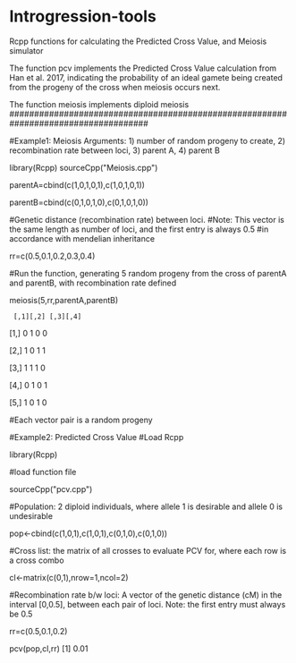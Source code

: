 # Introgression-tools
Rcpp functions for calculating the Predicted Cross Value, and Meiosis simulator

The function pcv implements the Predicted Cross Value calculation from Han et al. 2017, indicating the probability of an ideal gamete being created from the progeny of the cross when meiosis occurs next.

The function meiosis implements diploid meiosis
####################################################################################

#Example1: Meiosis
Arguments: 1) number of random progeny to create, 2) recombination rate between loci, 3) parent A, 4) parent B

library(Rcpp)
sourceCpp("Meiosis.cpp")

parentA=cbind(c(1,0,1,0,1),c(1,0,1,0,1))

parentB=cbind(c(0,1,0,1,0),c(0,1,0,1,0))

#Genetic distance (recombination rate) between loci. 
#Note: This vector is the same length as number of loci, and the first entry is always 0.5
#in accordance with mendelian inheritance

rr=c(0.5,0.1,0.2,0.3,0.4)

#Run the function, generating 5 random progeny from the cross of parentA and parentB, with recombination rate defined

meiosis(5,rr,parentA,parentB)

     [,1][,2] [,3][,4]
[1,]    0 1    0 0

[2,]    1 0    1 1

[3,]    1 1    1 0

[4,]    0 1    0 1

[5,]    1 0    1 0

#Each vector pair is a random progeny

#Example2: Predicted Cross Value
#Load Rcpp 

library(Rcpp)

#load function file

sourceCpp("pcv.cpp")

#Population: 2 diploid individuals, where allele 1 is desirable and allele 0 is undesirable

pop<-cbind(c(1,0,1),c(1,0,1),c(0,1,0),c(0,1,0))

#Cross list: the matrix of all crosses to evaluate PCV for, where each row is a cross combo

cl<-matrix(c(0,1),nrow=1,ncol=2)

#Recombination rate b/w loci: A vector of the genetic distance (cM) in the interval [0,0.5], between each pair of loci.  Note: the first entry must always be 0.5

rr=c(0.5,0.1,0.2)

pcv(pop,cl,rr)
[1] 0.01
